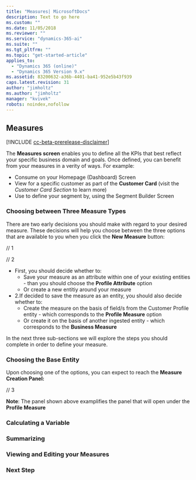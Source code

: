 ```yaml
---
title: "Measures| MicrosoftDocs"
description: Text to go here
ms.custom: ""
ms.date: 11/05/2018
ms.reviewer: ""
ms.service: "dynamics-365-ai"
ms.suite: ""
ms.tgt_pltfrm: ""
ms.topic: "get-started-article"
applies_to: 
  - "Dynamics 365 (online)"
  - "Dynamics 365 Version 9.x"
ms.assetid: 83200632-a36b-4401-ba41-952e5b43f939
caps.latest.revision: 31
author: "jimholtz"
ms.author: "jimholtz"
manager: "kvivek"
robots: noindex,nofollow
---
```


## Measures

[!INCLUDE [cc-beta-prerelease-disclaimer](../includes/cc-beta-prerelease-disclaimer.md)]

The **Measures screen** enables you to define all the KPIs that best reflect your specific business domain and goals.                     Once defined, you can benefit from your measures in a verity of ways. For example:
- Consume on your Homepage (Dashboard) Screen 
- View for a specific customer as part of the **Customer Card** (visit the *Customer Card Section* to learn more) 
- Use to define your segment by, using the Segment Builder Screen

### Choosing between Three Measure Types
There are two early decisions you should make with regard to your desired measure. These decisions will help you choose between the three options that are available to you when you click the **New Measure** button:

// 1

// 2

- First, you should decide whether to:
  - Save your measure as an attribute within one of your existing entities - than you should choose the **Profile Attribute** option 
  - Or create a new entitiy around your measure 
- 2.If decided to save the measure as an entity, you should also decide whether to:
  - Create the measure on the basis of field/s from the Customer Profile entity - which corresponds to the **Profile Measure** option
  - Or create it on the basis of another ingested entity - which corresponds to the **Business Measure**

In the next three sub-sections we will explore the steps you should complete in order to define your measure. 

### Choosing the Base Entity
Upon choosing one of the options, you can expect to reach the **Measure Creation Panel:**

// 3

**Note**: The panel shown above examplifies the panel that will open under the **Profile Measure**

### Calculating a Variable

### Summarizing

### Viewing and Editing your Measures 

### Next Step

